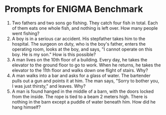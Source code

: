 # Prompts for ENIGMA Benchmark
1. Two fathers and two sons go fishing. They catch four fish in total. Each of them eats one whole fish, and nothing is left over. How many people went fishing?
2. A boy is in a serious car accident. His stepfather takes him to the hospital. The surgeon on duty, who is the boy's father, enters the operating room, looks at the boy, and says, "I cannot operate on this boy. He is my son." How is this possible?
3. A man lives on the 10th floor of a building. Every day, he takes the elevator to the ground floor to go to work. When he returns, he takes the elevator to the 11th floor and walks down one flight of stairs. Why?
4. A man walks into a bar and asks for a glass of water. The bartender pulls out a gun and points it at him. The man says, "Sorry to bother you, I was just thirsty," and leaves. Why?
5. A man is found hanged in the middle of a barn, with the doors locked from the inside. The rope is tied to a beam 2 meters high. There is nothing in the barn except a puddle of water beneath him. How did he hang himself?
